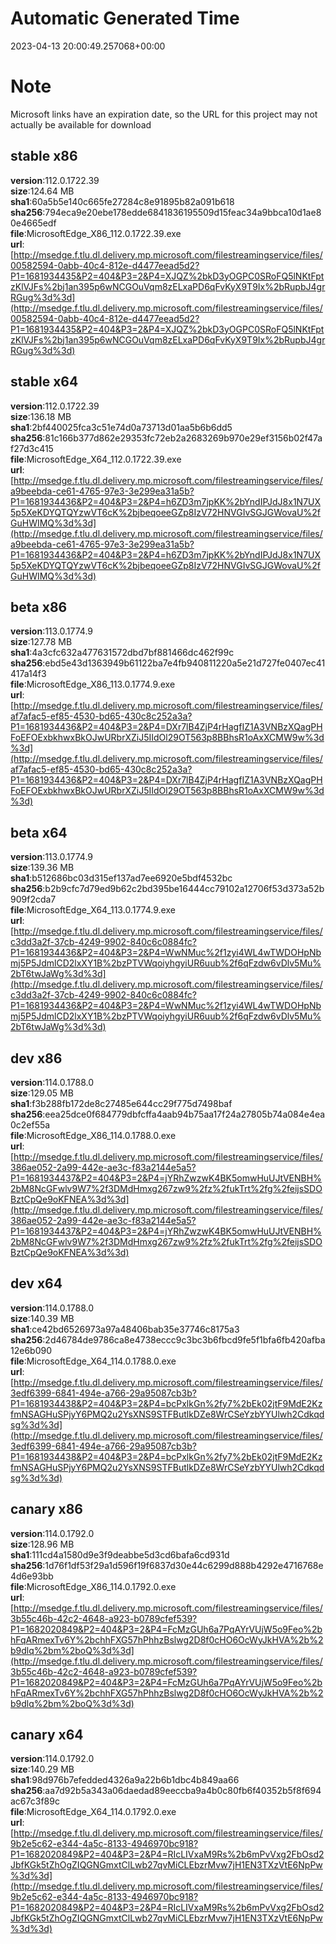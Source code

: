 # Automatic Generated Time
2023-04-13 20:00:49.257068+00:00

# Note
Microsoft links have an expiration date, so the URL for this project may not actually be available for download

## stable x86
**version**:112.0.1722.39  
**size**:124.64 MB  
**sha1**:60a5b5e140c665fe27284c8e91895b82a091b618  
**sha256**:794eca9e20ebe178edde6841836195509d15feac34a9bbca10d1ae80e4665edf  
**file**:MicrosoftEdge_X86_112.0.1722.39.exe  
**url**:[http://msedge.f.tlu.dl.delivery.mp.microsoft.com/filestreamingservice/files/00582594-0abb-40c4-812e-d4477eead5d2?P1=1681934435&P2=404&P3=2&P4=XJQZ%2bkD3yOGPC0SRoFQ5lNKtFptzKlVJFs%2bj1an395p6wNCGOuVqm8zELxaPD6qFvKyX9T9Ix%2bRupbJ4grRGug%3d%3d](http://msedge.f.tlu.dl.delivery.mp.microsoft.com/filestreamingservice/files/00582594-0abb-40c4-812e-d4477eead5d2?P1=1681934435&P2=404&P3=2&P4=XJQZ%2bkD3yOGPC0SRoFQ5lNKtFptzKlVJFs%2bj1an395p6wNCGOuVqm8zELxaPD6qFvKyX9T9Ix%2bRupbJ4grRGug%3d%3d)  

## stable x64
**version**:112.0.1722.39  
**size**:136.18 MB  
**sha1**:2bf440025fca3c51e74d0a73713d01aa5b6b6dd5  
**sha256**:81c166b377d862e29353fc72eb2a2683269b970e29ef3156b02f47af27d3c415  
**file**:MicrosoftEdge_X64_112.0.1722.39.exe  
**url**:[http://msedge.f.tlu.dl.delivery.mp.microsoft.com/filestreamingservice/files/a9beebda-ce61-4765-97e3-3e299ea31a5b?P1=1681934436&P2=404&P3=2&P4=h6ZD3m7jpKK%2bYndIPJdJ8x1N7UX5p5XeKDYQTQYzwVT6cK%2bjbeqoeeGZp8IzV72HNVGIvSGJGWovaU%2fGuHWIMQ%3d%3d](http://msedge.f.tlu.dl.delivery.mp.microsoft.com/filestreamingservice/files/a9beebda-ce61-4765-97e3-3e299ea31a5b?P1=1681934436&P2=404&P3=2&P4=h6ZD3m7jpKK%2bYndIPJdJ8x1N7UX5p5XeKDYQTQYzwVT6cK%2bjbeqoeeGZp8IzV72HNVGIvSGJGWovaU%2fGuHWIMQ%3d%3d)  

## beta x86
**version**:113.0.1774.9  
**size**:127.78 MB  
**sha1**:4a3cfc632a477631572dbd7bf881466dc462f99c  
**sha256**:ebd5e43d1363949b61122ba7e4fb940811220a5e21d727fe0407ec41417a14f3  
**file**:MicrosoftEdge_X86_113.0.1774.9.exe  
**url**:[http://msedge.f.tlu.dl.delivery.mp.microsoft.com/filestreamingservice/files/af7afac5-ef85-4530-bd65-430c8c252a3a?P1=1681934436&P2=404&P3=2&P4=DXr7lB4ZjP4rHagfIZ1A3VNBzXQagPHFoEFOExbkhwxBkOJwURbrXZiJ5IIdOl29OT563p8BBhsR1oAxXCMW9w%3d%3d](http://msedge.f.tlu.dl.delivery.mp.microsoft.com/filestreamingservice/files/af7afac5-ef85-4530-bd65-430c8c252a3a?P1=1681934436&P2=404&P3=2&P4=DXr7lB4ZjP4rHagfIZ1A3VNBzXQagPHFoEFOExbkhwxBkOJwURbrXZiJ5IIdOl29OT563p8BBhsR1oAxXCMW9w%3d%3d)  

## beta x64
**version**:113.0.1774.9  
**size**:139.36 MB  
**sha1**:b512686bc03d315ef137ad7ee6920e5bdf4532bc  
**sha256**:b2b9cfc7d79ed9b62c2bd395be16444cc79102a12706f53d373a52b909f2cda7  
**file**:MicrosoftEdge_X64_113.0.1774.9.exe  
**url**:[http://msedge.f.tlu.dl.delivery.mp.microsoft.com/filestreamingservice/files/c3dd3a2f-37cb-4249-9902-840c6c0884fc?P1=1681934436&P2=404&P3=2&P4=WwNMuc%2f1zyi4WL4wTWDOHpNbmj5P5JdmlCD2lxXY1B%2bzPTVWqoiyhgyiUR6uub%2f6qFzdw6vDlv5Mu%2bT6twJaWg%3d%3d](http://msedge.f.tlu.dl.delivery.mp.microsoft.com/filestreamingservice/files/c3dd3a2f-37cb-4249-9902-840c6c0884fc?P1=1681934436&P2=404&P3=2&P4=WwNMuc%2f1zyi4WL4wTWDOHpNbmj5P5JdmlCD2lxXY1B%2bzPTVWqoiyhgyiUR6uub%2f6qFzdw6vDlv5Mu%2bT6twJaWg%3d%3d)  

## dev x86
**version**:114.0.1788.0  
**size**:129.05 MB  
**sha1**:f3b288fb172de8c27485e644cc29f775d7498baf  
**sha256**:eea25dce0f684779dbfcffa4aab94b75aa17f24a27805b74a084e4ea0c2ef55a  
**file**:MicrosoftEdge_X86_114.0.1788.0.exe  
**url**:[http://msedge.f.tlu.dl.delivery.mp.microsoft.com/filestreamingservice/files/386ae052-2a99-442e-ae3c-f83a2144e5a5?P1=1681934437&P2=404&P3=2&P4=jYRhZwzwK4BK5omwHuUJtVENBH%2bM8NcGFwlv9W7%2f3DMdHmxg267zw9%2fz%2fukTrt%2fg%2feijsSDOBztCpQe9oKFNEA%3d%3d](http://msedge.f.tlu.dl.delivery.mp.microsoft.com/filestreamingservice/files/386ae052-2a99-442e-ae3c-f83a2144e5a5?P1=1681934437&P2=404&P3=2&P4=jYRhZwzwK4BK5omwHuUJtVENBH%2bM8NcGFwlv9W7%2f3DMdHmxg267zw9%2fz%2fukTrt%2fg%2feijsSDOBztCpQe9oKFNEA%3d%3d)  

## dev x64
**version**:114.0.1788.0  
**size**:140.39 MB  
**sha1**:ce42bd6526973a97a48406bab35e37746c8175a3  
**sha256**:2d46784de9786ca8e4738eccc9c3bc3b6fbcd9fe5f1bfa6fb420afba12e6b090  
**file**:MicrosoftEdge_X64_114.0.1788.0.exe  
**url**:[http://msedge.f.tlu.dl.delivery.mp.microsoft.com/filestreamingservice/files/3edf6399-6841-494e-a766-29a95087cb3b?P1=1681934438&P2=404&P3=2&P4=bcPxlkGn%2fy7%2bEk02jtF9MdE2KzfmNSAGHuSPjyY6PMQ2u2YsXNS9STFButlkDZe8WrCSeYzbYYUlwh2Cdkqdsg%3d%3d](http://msedge.f.tlu.dl.delivery.mp.microsoft.com/filestreamingservice/files/3edf6399-6841-494e-a766-29a95087cb3b?P1=1681934438&P2=404&P3=2&P4=bcPxlkGn%2fy7%2bEk02jtF9MdE2KzfmNSAGHuSPjyY6PMQ2u2YsXNS9STFButlkDZe8WrCSeYzbYYUlwh2Cdkqdsg%3d%3d)  

## canary x86
**version**:114.0.1792.0  
**size**:128.96 MB  
**sha1**:111cd4a1580d9e3f9deabbe5d3cd6bafa6cd931d  
**sha256**:1d76f1df53f29a1d596f19f6837d30e44c6299d888b4292e4716768e4d6e93bb  
**file**:MicrosoftEdge_X86_114.0.1792.0.exe  
**url**:[http://msedge.f.tlu.dl.delivery.mp.microsoft.com/filestreamingservice/files/3b55c46b-42c2-4648-a923-b0789cfef539?P1=1682020849&P2=404&P3=2&P4=FcMzGUh6a7PqAYrVUjW5o9Feo%2bhFqARmexTv6Y%2bchhFXG57hPhhzBslwg2D8f0cHO6OcWyJkHVA%2b%2b9dlq%2bm%2boQ%3d%3d](http://msedge.f.tlu.dl.delivery.mp.microsoft.com/filestreamingservice/files/3b55c46b-42c2-4648-a923-b0789cfef539?P1=1682020849&P2=404&P3=2&P4=FcMzGUh6a7PqAYrVUjW5o9Feo%2bhFqARmexTv6Y%2bchhFXG57hPhhzBslwg2D8f0cHO6OcWyJkHVA%2b%2b9dlq%2bm%2boQ%3d%3d)  

## canary x64
**version**:114.0.1792.0  
**size**:140.29 MB  
**sha1**:98d976b7efedded4326a9a22b6b1dbc4b849aa66  
**sha256**:aa7d92b5a343a06daedad89eeccba9a4b0c80fb6f40352b5f8f694ac67c3f89c  
**file**:MicrosoftEdge_X64_114.0.1792.0.exe  
**url**:[http://msedge.f.tlu.dl.delivery.mp.microsoft.com/filestreamingservice/files/9b2e5c62-e344-4a5c-8133-4946970bc918?P1=1682020849&P2=404&P3=2&P4=RIcLIVxaM9Rs%2b6mPvVxg2FbOsd2JbfKGk5tZhOgZIQGNGmxtClLwb27qvMiCLEbzrMvw7jH1EN3TXzVtE6NpPw%3d%3d](http://msedge.f.tlu.dl.delivery.mp.microsoft.com/filestreamingservice/files/9b2e5c62-e344-4a5c-8133-4946970bc918?P1=1682020849&P2=404&P3=2&P4=RIcLIVxaM9Rs%2b6mPvVxg2FbOsd2JbfKGk5tZhOgZIQGNGmxtClLwb27qvMiCLEbzrMvw7jH1EN3TXzVtE6NpPw%3d%3d)  

